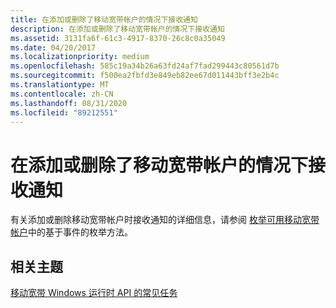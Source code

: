 ```yaml
---
title: 在添加或删除了移动宽带帐户的情况下接收通知
description: 在添加或删除了移动宽带帐户的情况下接收通知
ms.assetid: 3131fa6f-61c3-4917-8370-26c8c0a35049
ms.date: 04/20/2017
ms.localizationpriority: medium
ms.openlocfilehash: 585c19a34b26a63fd24af7fad299443c80561d7b
ms.sourcegitcommit: f500ea2fbfd3e849eb82ee67d011443bff3e2b4c
ms.translationtype: MT
ms.contentlocale: zh-CN
ms.lasthandoff: 08/31/2020
ms.locfileid: "89212551"
---
```

# <a name="receive-notification-when-mobile-broadband-accounts-are-added-or-removed"></a>在添加或删除了移动宽带帐户的情况下接收通知


有关添加或删除移动宽带帐户时接收通知的详细信息，请参阅 [枚举可用移动宽带帐户](enumerate-available-mobile-broadband-accounts.md)中的基于事件的枚举方法。

## <a name="span-idrelated_topicsspanrelated-topics"></a><span id="related_topics"></span>相关主题


[移动宽带 Windows 运行时 API 的常见任务](./create-a-mobilebroadbandaccount-object.md)

 

